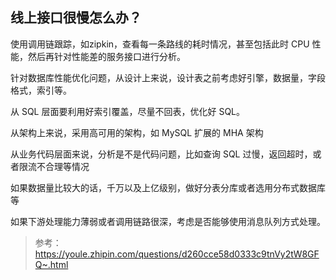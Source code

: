 ## 线上接口很慢怎么办？

使用调用链跟踪，如zipkin，查看每一条路线的耗时情况，甚至包括此时 CPU 性能，然后再针对性能差的服务接口进行分析。

针对数据库性能优化问题，从设计上来说，设计表之前考虑好引擎，数据量，字段格式，索引等。

从 SQL 层面要利用好索引覆盖，尽量不回表，优化好 SQL。

从架构上来说，采用高可用的架构，如 MySQL 扩展的 MHA 架构

从业务代码层面来说，分析是不是代码问题，比如查询 SQL 过慢，返回超时，或者限流不合理等情况

如果数据量比较大的话，千万以及上亿级别，做好分表分库或者选用分布式数据库等

如果下游处理能力薄弱或者调用链路很深，考虑是否能够使用消息队列方式处理。



> 参考：https://youle.zhipin.com/questions/d260cce58d0333c9tnVy2tW8GFQ~.html
